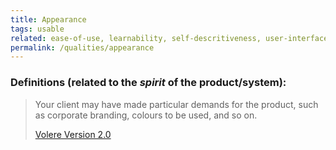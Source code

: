 ```yaml
---
title: Appearance
tags: usable
related: ease-of-use, learnability, self-descritiveness, user-interface-aesthetics
permalink: /qualities/appearance
---
```


### Definitions (related to the _spirit_ of the product/system):


>Your client may have made particular demands for the product, such as corporate branding, colours to be used, and so on. 
>
>[Volere Version 2.0](/references/#volere)
